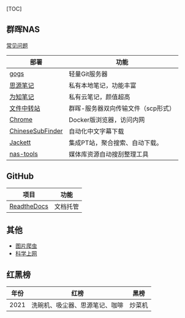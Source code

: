 [TOC]

##  群晖NAS

[常见问题](./doc/nas.md)

| 部署                                                         | 功能                               |
| ------------------------------------------------------------ | ---------------------------------- |
| [gogs](./doc/gogs.md)                                        | 轻量Git服务器                      |
| [思源笔记](./doc/siyuan.md)                                  | 私有本地笔记，功能丰富             |
| [为知笔记](https://www.wiz.cn/zh-cn/introduction-docker-nas) | 私有云笔记，颜值超高               |
| [文件中转站](./doc/file_trans.md)                            | 群晖-服务器双向传输文件（scp形式） |
| [Chrome](https://post.smzdm.com/p/alx7ev6e/)                 | Docker版浏览器，访问内网           |
| [ChineseSubFinder](https://github.com/allanpk716/ChineseSubFinder/blob/docs/DesignFile/v0.20%E6%95%99%E7%A8%8B/00.Docker%E9%83%A8%E7%BD%B2%E6%95%99%E7%A8%8B.md) | 自动化中文字幕下载                 |
| [Jackett](https://syy.hk/archives/2132.html)                 | 集成PT站，聚合搜索、自动下载。     |
| [nas-tools](./doc/nas_tools.md)                              | 媒体库资源自动搜刮整理工具         |

## GitHub

| 项目                                | 功能     |
| ----------------------------------- | -------- |
| [ReadtheDocs](./doc/readthedocs.md) | 文档托管 |



## 其他

- [图片爬虫](./crawler/crawler.md)
- [科学上网](https://github.com/jinwyp/one_click_script)



## 红黑榜

| 年份 | 红榜                           | 黑榜   |
| ---- | ------------------------------ | ------ |
| 2021 | 洗碗机、吸尘器、思源笔记、咖啡 | 炒菜机 |


